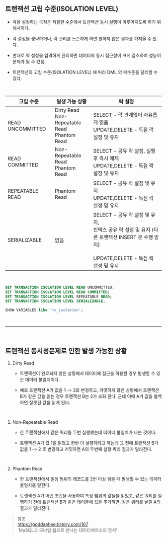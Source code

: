 ## 트랜잭션 고립 수준(ISOLATION LEVEL)

- 락을 설정하는 목적은 적절한 수준에서 트랜잭션 동시 실행이 이루어지도록 하기 위해서이다.

- 락 설정을 생략하거나, 락 관리를 느슨하게 하면 원하지 않은 결과를 가져올 수 있다.
- 반대로 락 설정을 엄격하게 관리하면 데이터의 동시 접근성이 크게 감소하여 성능이 문제가 될 수 있음.

- 트랜잭션의 고립 수준(ISOLATION LEVEL) 에 따라 DML 의 락수준을 달리할 수 있다.

<br>

| 고립 수준        | 발생 가능 상황                                        | 락 설정                                                                                                                                           |
| ---------------- | ----------------------------------------------------- | ------------------------------------------------------------------------------------------------------------------------------------------------- |
| READ UNCOMMITTED | Dirty Read <br> Non-Repeatable Read <br> Phantom Read | SELECT - 락 관계없이 자유롭게 읽음 <br> UPDATE,DELETE - 독점 락 설정 및 유지                                                                      |
| READ COMMITTED   | Non-Repeatable Read <br> Phantom Read                 | SELECT - 공유 락 설정, 실행 후 즉시 해제 <br> UPDATE,DELETE - 독점 락 설정 및 유지                                                                |
| REPEATABLE READ  | Phantom Read                                          | SELECT - 공유 락 설정 및 유지 <br> UPDATE,DELETE - 독점 락 설정 및 유지                                                                           |
| SERIALIZABLE     | 없음                                                  | SELECT - 공유 락 설정 및 유지, <br> 인덱스 공유 락 설정 및 유지 (다른 트랜잭션 INSERT 문 수행 방지) <br><br> UPDATE,DELETE - 독점 락 설정 및 유지 |

<br>

```sql
SET TRANSACTION ISOLATION LEVEL READ UNCOMMITTED;
SET TRANSACTION ISOLATION LEVEL READ COMMITTED;
SET TRANSACTION ISOLATION LEVEL REPEATABLE READ;
SET TRANSACTION ISOLATION LEVEL SERIALIZABLE;

SHOW VARIABLES like 'tx_isolation';
```

<br>

---

<br>

## 트랜잭션 동시성문제로 인한 발생 가능한 상황

1. Dirty Read

   - 트랜잭션이 완료되지 않은 상황에서 데이터에 접근을 허용할 경우 발생할 수 있는 데이터 불일치이다.

   - 예로 트랜잭션 A가 값을 1 -> 2로 변경하고, 커밋하지 않은 상황에서 트랜잭션 B가 같은 값을 읽는 경우 트랜잭션 B는 2가 조회 된다. 근데 이때 A가 값을 롤백하면 잘못된 값을 읽게 된다.

<br>

1. Non-Repeatable Read

   - 한 트랜잭션에서 같은 쿼리를 두번 실행했는데 데이터 불일치가 나는 것이다.

   - 트랜잭션 A가 값 1을 읽었고 한번 더 실행하려고 하는데 그 전에 트랜잭션 B가 값을 1 -> 2 로 변경하고 커밋하면 A의 두번째 실행 쿼리 결과가 달라진다.

<br>

2. Phantom Read

   - 한 트랜잭션에서 일정 범위의 레코드를 2번 이상 읽을 때 발생할 수 있는 데이터 불일치를 말한다.

   - 트랜잭션 A가 어떤 조건을 사용하여 특정 범위의 값들을 읽었고, 같은 쿼리를 실행하기 전에 트랜잭션 B가 같은 테이블에 값을 추가하면, 같은 쿼리를 날릴 A의 결과가 달라진다.

> 참조 <br> https://goddaehee.tistory.com/167 <br> 'MySQL과 모바일 웹으로 만나는 데이터베이스의 정석'
